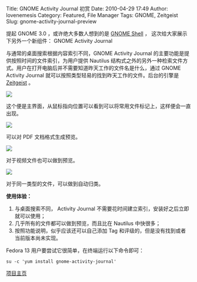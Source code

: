 Title: GNOME Activity Journal 初赏
Date: 2010-04-29 17:49
Author: lovenemesis
Category: Featured, File Manager
Tags: GNOME, Zeitgeist
Slug: gnome-activity-journal-preview

提起 GNOME 3.0 ，或许绝大多数人想到的是 [GNOME
Shell](http://linuxtoy.org/archives/fedora-12-beta-gnome-shell-preview.html)
， 这次给大家展示下另外一个新组件： GNOME Activity Journal

与通常的桌面搜索根据内容索引不同，GNOME Activity Journal
的主要功能是提供按照时间的文件索引，为用户提供 Nautilus
结构式之外的另外一种检索文件方式。用户在打开电脑后并不需要知道昨天工作的文件名是什么，通过
GNOME Activity Journal
就可以按照类型轻易的找到昨天工作的文件。后台的引擎是
[Zeitgeist](http://live.gnome.org/Zeitgeist) 。

[![](http://i.linuxtoy.org/images/2010/04/screenshot-activity-journal-01-300x182.png)](http://i.linuxtoy.org/images/2010/04/screenshot-activity-journal-01.png)

这个便是主界面，从鼠标指向位置可以看到可以将常用文件标记上，这样便会一直出现。

[![](http://i.linuxtoy.org/images/2010/04/screenshot-activity-journal-02-300x182.png)](http://i.linuxtoy.org/images/2010/04/screenshot-activity-journal-02.png)

可以对 PDF 文档格式生成预览。

[![](http://i.linuxtoy.org/images/2010/04/screenshot-activity-journal-03-300x181.png)](http://i.linuxtoy.org/images/2010/04/screenshot-activity-journal-03.png)

对于视频文件也可以做到预览。

[![](http://i.linuxtoy.org/images/2010/04/screenshot-activity-journal-04-300x182.png)](http://i.linuxtoy.org/images/2010/04/screenshot-activity-journal-04.png)

对于同一类型的文件，可以做到自动归类。

**使用体验：**

1.  与桌面搜索不同， Activity Journal
    不需要花时间建立索引，安装好之后立即就可以使用；
2.  几乎所有的文件都可以做到预览，而且比在 Nautilus 中快很多；
3.  按照功能说明，似乎应该还可以自己添加 Tag
    和评级的，但是没有找到或者当前版本尚未实现。

Fedora 13 用户要尝试它很简单，在终端运行以下命令即可：

`su -c 'yum install gnome-activity-journal'`

[项目主页](http://live.gnome.org/GnomeActivityJournal)
